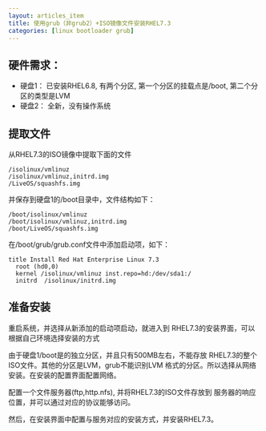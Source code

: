 ```yaml
---
layout: articles_item
title: 使用grub（非grub2）+ISO镜像文件安装RHEL7.3
categories: [linux bootloader grub]
---
```


## 硬件需求：
  * 硬盘1： 已安装RHEL6.8, 有两个分区, 第一个分区的挂载点是/boot,
             第二个分区的类型是LVM
  * 硬盘2： 全新，没有操作系统

## 提取文件
从RHEL7.3的ISO镜像中提取下面的文件
```
/isolinux/vmlinuz
/isolinux/vmlinuz,initrd.img
/LiveOS/squashfs.img
```

并保存到硬盘1的/boot目录中，文件结构如下：
```
/boot/isolinux/vmlinuz
/boot/isolinux/vmlinuz,initrd.img
/boot/LiveOS/squashfs.img
```

在/boot/grub/grub.conf文件中添加启动项，如下：
```
title Install Red Hat Enterprise Linux 7.3
  root (hd0,0)
  kernel /isolinux/vmlinuz inst.repo=hd:/dev/sda1:/
  initrd  /isolinux/initrd.img
```
## 准备安装
重启系统，并选择从新添加的启动项启动，就进入到
RHEL7.3的安装界面，可以根据自己环境选择安装的方式

由于硬盘1/boot是的独立分区，并且只有500MB左右，不能存放
RHEL7.3的整个ISO文件。其他的分区是LVM，grub不能识别LVM
格式的分区。所以选择从网络安装。在安装的配置界面配置网络。

配置一个文件服务器(ftp,http.nfs), 并将RHEL7.3的ISO文件存放到
服务器的响应位置，并可以通过对应的协议能够访问。

然后，在安装界面中配置与服务对应的安装方式，并安装RHEL7.3。
